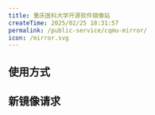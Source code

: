 ```yaml
---
title: 重庆医科大学开源软件镜像站
createTime: 2025/02/25 18:31:57
permalink: /public-service/cqmu-mirror/
icon: /mirror.svg
---
```


## 使用方式

## 新镜像请求

